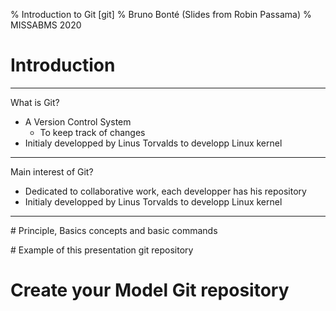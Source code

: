 % Introduction to Git \[git\]
% Bruno Bonté (Slides from Robin Passama)
% MISSABMS 2020

# Introduction

---

What is Git?

- A Version Control System
	* To keep track of changes
- Initialy developped by Linus Torvalds to developp Linux kernel

---

Main interest of Git?

- Dedicated to collaborative work, each developper has his repository
- Initialy developped by Linus Torvalds to developp Linux kernel

---

# Principle, Basics concepts and basic commands

# Example of this presentation git repository

# Create your Model Git repository

